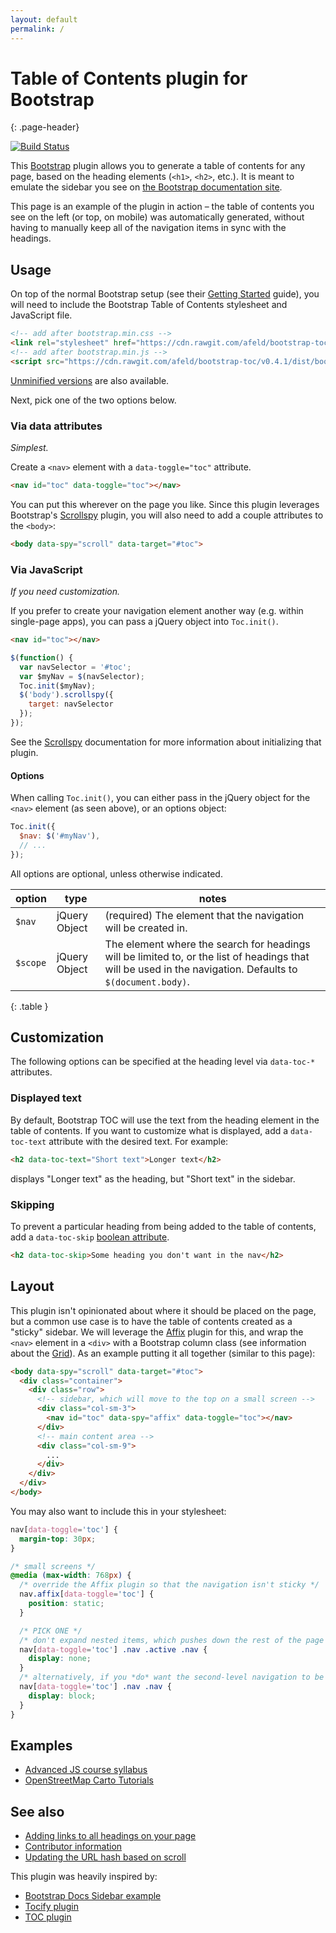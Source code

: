 ```yaml
---
layout: default
permalink: /
---
```


# Table of Contents plugin for Bootstrap
{: .page-header}

[![Build Status](https://travis-ci.org/afeld/bootstrap-toc.svg?branch=gh-pages)](https://travis-ci.org/afeld/bootstrap-toc)

This [Bootstrap](http://getbootstrap.com/) plugin allows you to generate a table of contents for any page, based on the heading elements (`<h1>`, `<h2>`, etc.). It is meant to emulate the sidebar you see on [the Bootstrap documentation site](http://getbootstrap.com/css/).

This page is an example of the plugin in action – the table of contents you see on the left (or top, on mobile) was automatically generated, without having to manually keep all of the navigation items in sync with the headings.

## Usage

On top of the normal Bootstrap setup (see their [Getting Started](http://getbootstrap.com/getting-started/) guide), you will need to include the Bootstrap Table of Contents stylesheet and JavaScript file.

```html
<!-- add after bootstrap.min.css -->
<link rel="stylesheet" href="https://cdn.rawgit.com/afeld/bootstrap-toc/v0.4.1/dist/bootstrap-toc.min.css">
<!-- add after bootstrap.min.js -->
<script src="https://cdn.rawgit.com/afeld/bootstrap-toc/v0.4.1/dist/bootstrap-toc.min.js"></script>
```

[Unminified versions](https://github.com/afeld/bootstrap-toc/tree/gh-pages/dist) are also available.

Next, pick one of the two options below.

### Via data attributes

*Simplest.*

Create a `<nav>` element with a `data-toggle="toc"` attribute.

```html
<nav id="toc" data-toggle="toc"></nav>
```

You can put this wherever on the page you like. Since this plugin leverages Bootstrap's [Scrollspy](http://getbootstrap.com/javascript/#scrollspy) plugin, you will also need to add a couple attributes to the `<body>`:

```html
<body data-spy="scroll" data-target="#toc">
```

### Via JavaScript

*If you need customization.*

If you prefer to create your navigation element another way (e.g. within single-page apps), you can pass a jQuery object into `Toc.init()`.

```html
<nav id="toc"></nav>
```

```javascript
$(function() {
  var navSelector = '#toc';
  var $myNav = $(navSelector);
  Toc.init($myNav);
  $('body').scrollspy({
    target: navSelector
  });
});
```

See the [Scrollspy](http://getbootstrap.com/javascript/#scrollspy) documentation for more information about initializing that plugin.

#### Options

When calling `Toc.init()`, you can either pass in the jQuery object for the `<nav>` element (as seen above), or an options object:

```javascript
Toc.init({
  $nav: $('#myNav'),
  // ...
});
```

All options are optional, unless otherwise indicated.

option | type | notes
--- | --- | ---
`$nav` | jQuery Object | (required) The element that the navigation will be created in.
`$scope` | jQuery Object | The element where the search for headings will be limited to, or the list of headings that will be used in the navigation. Defaults to `$(document.body)`.
{: .table }

## Customization

The following options can be specified at the heading level via `data-toc-*` attributes.

### Displayed text

By default, Bootstrap TOC will use the text from the heading element in the table of contents. If you want to customize what is displayed, add a `data-toc-text` attribute with the desired text. For example:

```html
<h2 data-toc-text="Short text">Longer text</h2>
```

displays "Longer text" as the heading, but "Short text" in the sidebar.

### Skipping

To prevent a particular heading from being added to the table of contents, add a `data-toc-skip` [boolean attribute](https://www.w3.org/TR/2008/WD-html5-20080610/semantics.html#boolean).

```html
<h2 data-toc-skip>Some heading you don't want in the nav</h2>
```

## Layout

This plugin isn't opinionated about where it should be placed on the page, but a common use case is to have the table of contents created as a "sticky" sidebar. We will leverage the [Affix](http://getbootstrap.com/javascript/#affix) plugin for this, and wrap the `<nav>` element in a `<div>` with a Bootstrap column class (see information about the [Grid](http://getbootstrap.com/css/#grid)). As an example putting it all together (similar to this page):

```html
<body data-spy="scroll" data-target="#toc">
  <div class="container">
    <div class="row">
      <!-- sidebar, which will move to the top on a small screen -->
      <div class="col-sm-3">
        <nav id="toc" data-spy="affix" data-toggle="toc"></nav>
      </div>
      <!-- main content area -->
      <div class="col-sm-9">
        ...
      </div>
    </div>
  </div>
</body>
```

You may also want to include this in your stylesheet:

```css
nav[data-toggle='toc'] {
  margin-top: 30px;
}

/* small screens */
@media (max-width: 768px) {
  /* override the Affix plugin so that the navigation isn't sticky */
  nav.affix[data-toggle='toc'] {
    position: static;
  }

  /* PICK ONE */
  /* don't expand nested items, which pushes down the rest of the page when navigating */
  nav[data-toggle='toc'] .nav .active .nav {
    display: none;
  }
  /* alternatively, if you *do* want the second-level navigation to be shown (as seen on this page on mobile), use this */
  nav[data-toggle='toc'] .nav .nav {
    display: block;
  }
}
```

## Examples

* [Advanced JS course syllabus](https://advanced-js.github.io/syllabus/)
* [OpenStreetMap Carto Tutorials](https://ircama.github.io/osm-carto-tutorials/tile-server-ubuntu/)

## See also

* [Adding links to all headings on your page](http://bryanbraun.github.io/anchorjs/)
* [Contributor information](https://github.com/afeld/bootstrap-toc/blob/gh-pages/CONTRIBUTING.md)
* [Updating the URL hash based on scroll](https://gist.github.com/iamravenous/4a1545dc3ccd24abf89e)

This plugin was heavily inspired by:

* [Bootstrap Docs Sidebar example](https://jsfiddle.net/gableroux/S2SMK/)
* [Tocify plugin](http://gregfranko.com/jquery.tocify.js/)
* [TOC plugin](http://projects.jga.me/toc/)
